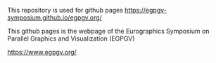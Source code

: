 This repository is used for github pages
https://egpgv-symposium.github.io/egpgv.org/

This github pages is the webpage of the Eurographics Symposium on Parallel Graphics and Visualization (EGPGV) 

https://www.egpgv.org/

